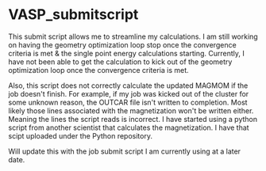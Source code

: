 # VASP_submitscript
This submit script allows me to streamline my calculations. I am still working on having the geometry optimization loop stop once the convergence criteria is met & the single point energy calculations starting. Currently, I have not been able to get the calculation to kick out of the geometry optimization loop once the convergence criteria is met. 

Also, this script does not correctly calculate the updated MAGMOM if the job doesn't finish. For example, if my job was kicked out of the cluster for some unknown reason, the OUTCAR file isn't written to completion. Most likely those lines associated with the magnetization won't be written either. Meaning the lines the script reads is incorrect. I have started using a python script from another scientist that calculates the magnetization. I have that scipt uploaded under the Python repository.

Will update this with the job submit script I am currently using at a later date.
